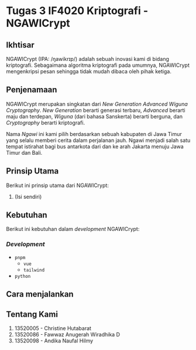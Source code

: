 # Tugas 3 IF4020 Kriptografi - NGAWICrypt

## Ikhtisar
NGAWICrypt (IPA: /ŋawikrɪp/) adalah sebuah inovasi kami di bidang kriptografi. Sebagaimana algoritma kriptografi pada umumnya, NGAWICrypt mengenkripsi pesan sehingga tidak mudah dibaca oleh pihak ketiga. 

## Penjenamaan
NGAWICrypt merupakan singkatan dari *New Generation Advanced Wiguna Cryptography*. *New Generation* berarti generasi terbaru, *Advanced* berarti maju dan terdepan, *Wiguna* (dari bahasa Sanskerta) berarti berguna, dan *Cryptography* berarti kriptografi.

Nama *Ngawi* ini kami pilih berdasarkan sebuah kabupaten di Jawa Timur yang selalu memberi cerita dalam perjalanan jauh. Ngawi menjadi salah satu tempat istirahat bagi bus antarkota dari dan ke arah Jakarta menuju Jawa Timur dan Bali.

## Prinsip Utama
Berikut ini prinsip utama dari NGAWICrypt:

1. (Isi sendiri)

## Kebutuhan
Berikut ini kebutuhan dalam *development* NGAWICrypt:
### *Development*
- `pnpm`
  - `vue`
  - `tailwind`
- `python`

## Cara menjalankan

## Tentang Kami

1. 13520005 - Christine Hutabarat
2. 13520086 - Fawwaz Anugerah Wiradhika D
3. 13520098 - Andika Naufal Hilmy
